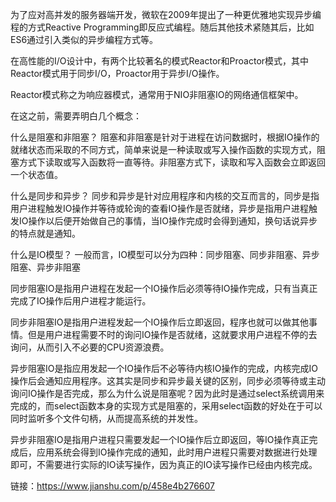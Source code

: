 
为了应对高并发的服务器端开发，微软在2009年提出了一种更优雅地实现异步编程的方式Reactive Programming即反应式编程。随后其他技术紧随其后，比如ES6通过引入类似的异步编程方式等。

在高性能的I/O设计中，有两个比较著名的模式Reactor和Proactor模式，其中Reactor模式用于同步I/O，Proactor用于异步I/O操作。

Reactor模式称之为响应器模式，通常用于NIO非阻塞IO的网络通信框架中。

在这之前，需要弄明白几个概念：

什么是阻塞和非阻塞？
阻塞和非阻塞是针对于进程在访问数据时，根据IO操作的就绪状态而采取的不同方式，简单来说是一种读取或写入操作函数的实现方式，阻塞方式下读取或写入函数将一直等待。非阻塞方式下，读取和写入函数会立即返回一个状态值。

什么是同步和异步？
同步和异步是针对应用程序和内核的交互而言的，同步是指用户进程触发IO操作并等待或轮询的查看IO操作是否就绪，异步是指用户进程触发IO操作以后便开始做自己的事情，当IO操作完成时会得到通知，换句话说异步的特点就是通知。

什么是IO模型？
一般而言，IO模型可以分为四种：同步阻塞、同步非阻塞、异步阻塞、异步非阻塞

同步阻塞IO是指用户进程在发起一个IO操作后必须等待IO操作完成，只有当真正完成了IO操作后用户进程才能运行。

同步非阻塞IO是指用户进程发起一个IO操作后立即返回，程序也就可以做其他事情。但是用户进程需要不时的询问IO操作是否就绪，这就要求用户进程不停的去询问，从而引入不必要的CPU资源浪费。

异步阻塞IO是指应用发起一个IO操作后不必等待内核IO操作的完成，内核完成IO操作后会通知应用程序。这其实是同步和异步最关键的区别，同步必须等待或主动询问IO操作是否完成，那么为什么说是阻塞呢？因为此时是通过select系统调用来完成的，而select函数本身的实现方式是阻塞的，采用select函数的好处在于可以同时监听多个文件句柄，从而提高系统的并发性。

异步非阻塞IO是指用户进程只需要发起一个IO操作后立即返回，等IO操作真正完成后，应用系统会得到IO操作完成的通知，此时用户进程只需要对数据进行处理即可，不需要进行实际的IO读写操作，因为真正的IO读写操作已经由内核完成。


链接：https://www.jianshu.com/p/458e4b276607


